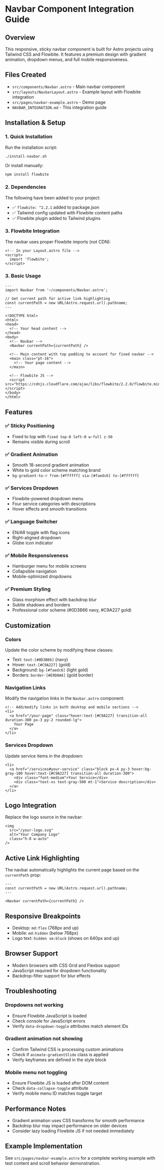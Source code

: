 # Navbar Component Integration Guide

## Overview
This responsive, sticky navbar component is built for Astro projects using Tailwind CSS and Flowbite. It features a premium design with gradient animation, dropdown menus, and full mobile responsiveness.

## Files Created
- `src/components/Navbar.astro` - Main navbar component
- `src/layouts/NavbarLayout.astro` - Example layout with Flowbite integration
- `src/pages/navbar-example.astro` - Demo page
- `NAVBAR_INTEGRATION.md` - This integration guide

## Installation & Setup

### 1. Quick Installation
Run the installation script:
```bash
./install-navbar.sh
```

Or install manually:
```bash
npm install flowbite
```

### 2. Dependencies
The following have been added to your project:
- ✅ `flowbite: ^2.2.1` added to package.json
- ✅ Tailwind config updated with Flowbite content paths
- ✅ Flowbite plugin added to Tailwind plugins

### 3. Flowbite Integration
The navbar uses proper Flowbite imports (not CDN):

```astro
<!-- In your Layout.astro file -->
<script>
  import 'flowbite';
</script>
```

### 3. Basic Usage

```astro
---
import Navbar from '~/components/Navbar.astro';

// Get current path for active link highlighting
const currentPath = new URL(Astro.request.url).pathname;
---

<!DOCTYPE html>
<html>
<head>
  <!-- Your head content -->
</head>
<body>
  <!-- Navbar -->
  <Navbar currentPath={currentPath} />
  
  <!-- Main content with top padding to account for fixed navbar -->
  <main class="pt-16">
    <!-- Your page content -->
  </main>
  
  <!-- Flowbite JS -->
  <script src="https://cdnjs.cloudflare.com/ajax/libs/flowbite/2.2.0/flowbite.min.js"></script>
</body>
</html>
```

## Features

### ✅ Sticky Positioning
- Fixed to top with `fixed top-0 left-0 w-full z-50`
- Remains visible during scroll

### ✅ Gradient Animation
- Smooth 18-second gradient animation
- White to gold color scheme matching brand
- `bg-gradient-to-r from-[#ffffff] via-[#faedc6] to-[#ffffff]`

### ✅ Services Dropdown
- Flowbite-powered dropdown menu
- Four service categories with descriptions
- Hover effects and smooth transitions

### ✅ Language Switcher
- EN/AR toggle with flag icons
- Right-aligned dropdown
- Globe icon indicator

### ✅ Mobile Responsiveness
- Hamburger menu for mobile screens
- Collapsible navigation
- Mobile-optimized dropdowns

### ✅ Premium Styling
- Glass morphism effect with backdrop blur
- Subtle shadows and borders
- Professional color scheme (#0D3B66 navy, #C9A227 gold)

## Customization

### Colors
Update the color scheme by modifying these classes:
- Text: `text-[#0D3B66]` (navy)
- Hover: `text-[#C9A227]` (gold)
- Background: `bg-[#faedc6]` (light gold)
- Borders: `border-[#E9D8A6]` (gold border)

### Navigation Links
Modify the navigation links in the `Navbar.astro` component:

```astro
<!-- Add/modify links in both desktop and mobile sections -->
<li>
  <a href="/your-page" class="hover:text-[#C9A227] transition-all duration-300 px-3 py-2 rounded-lg">
    Your Page
  </a>
</li>
```

### Services Dropdown
Update service items in the dropdown:

```astro
<li>
  <a href="/services#your-service" class="block px-4 py-3 hover:bg-gray-100 hover:text-[#C9A227] transition-all duration-300">
    <div class="font-medium">Your Service</div>
    <div class="text-xs text-gray-500 mt-1">Service description</div>
  </a>
</li>
```

## Logo Integration
Replace the logo source in the navbar:

```astro
<img 
  src="/your-logo.svg" 
  alt="Your Company Logo" 
  class="h-8 w-auto"
/>
```

## Active Link Highlighting
The navbar automatically highlights the current page based on the `currentPath` prop:

```astro
---
const currentPath = new URL(Astro.request.url).pathname;
---

<Navbar currentPath={currentPath} />
```

## Responsive Breakpoints
- Desktop: `md:flex` (768px and up)
- Mobile: `md:hidden` (below 768px)
- Logo text: `hidden sm:block` (shows on 640px and up)

## Browser Support
- Modern browsers with CSS Grid and Flexbox support
- JavaScript required for dropdown functionality
- Backdrop-filter support for blur effects

## Troubleshooting

### Dropdowns not working
- Ensure Flowbite JavaScript is loaded
- Check console for JavaScript errors
- Verify `data-dropdown-toggle` attributes match element IDs

### Gradient animation not showing
- Confirm Tailwind CSS is processing custom animations
- Check if `animate-gradientSlide` class is applied
- Verify keyframes are defined in the style block

### Mobile menu not toggling
- Ensure Flowbite JS is loaded after DOM content
- Check `data-collapse-toggle` attribute
- Verify mobile menu ID matches toggle target

## Performance Notes
- Gradient animation uses CSS transforms for smooth performance
- Backdrop blur may impact performance on older devices
- Consider lazy loading Flowbite JS if not needed immediately

## Example Implementation
See `src/pages/navbar-example.astro` for a complete working example with test content and scroll behavior demonstration.
